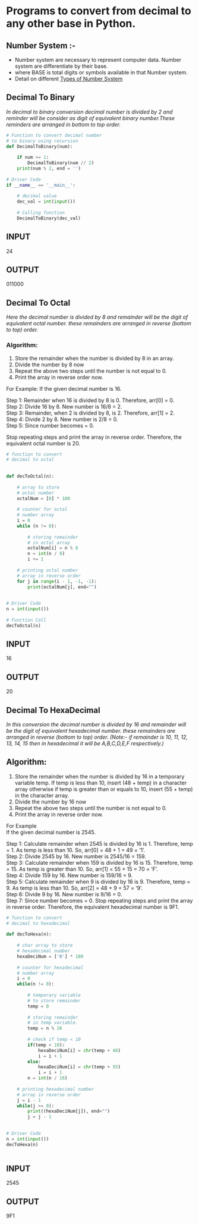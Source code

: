 # Programs to convert from decimal to any other base in Python.
## Number System :- 
- Number system are necessary to represent computer data. Number system are differentiate by their base.
- where BASE is total digits or symbols available in that Number system.
- Detail on different [Types of Number System](../num_sys.md)
## Decimal To Binary 
*In decimal to binary conversion decimal number is divided by 2 and reminder will be consider as digit of equivalent binary number.These reminders are arranged in bottom to top order.*
```python
# Function to convert decimal number
# to binary using recursion
def DecimalToBinary(num):
     
    if num >= 1:
        DecimalToBinary(num // 2)
    print(num % 2, end = '')
 
# Driver Code
if __name__ == '__main__':
     
    # decimal value
    dec_val = int(input())
     
    # Calling function
    DecimalToBinary(dec_val)
```
## INPUT
24 <br>
## OUTPUT  
011000

## Decimal To Octal
*Here the decimal number is divided by 8 and remainder will be the digit of equivalent octal number. these remainders are arranged in reverse (bottom to top) order.*
### Algorithm:  
1. Store the remainder when the number is divided by 8 in an array.
2. Divide the number by 8 now
3. Repeat the above two steps until the number is not equal to 0.
4. Print the array in reverse order now.

For Example: 
If the given decimal number is 16. 

Step 1: Remainder when 16 is divided by 8 is 0. Therefore, arr[0] = 0. <br>
Step 2: Divide 16 by 8. New number is 16/8 = 2. <br>
Step 3: Remainder, when 2 is divided by 8, is 2. Therefore, arr[1] = 2. <br> 
Step 4: Divide 2 by 8. New number is 2/8 = 0. <br>
Step 5: Since number becomes = 0. <br>

Stop repeating steps and print the array in reverse order. Therefore, the equivalent octal number is 20.
```python
# function to convert
# decimal to octal
 
 
def decToOctal(n):
 
    # array to store
    # octal number
    octalNum = [0] * 100
 
    # counter for octal
    # number array
    i = 0
    while (n != 0):
 
        # storing remainder
        # in octal array
        octalNum[i] = n % 8
        n = int(n / 8)
        i += 1
 
    # printing octal number
    # array in reverse order
    for j in range(i - 1, -1, -1):
        print(octalNum[j], end="")
 
 
# Driver Code
n = int(input())
 
# Function Call
decToOctal(n)
```
## INPUT  
16 <br>
## OUTPUT
20

<!-- ## Time Complexity: O(log N)  -->

## Decimal To HexaDecimal
*In this conversion the decimal number is divided by 16 and remainder will be the digit of equivalent hexadecimal number. these remainders are arranged in reverse (bottom to top) order.*
*(Note:- if remainder is 10, 11, 12, 13, 14, 15 then in hexadecimal it will be A,B,C,D,E,F respectively.)*

## Algorithm:

1. Store the remainder when the number is divided by 16 in a temporary variable temp. If temp is less than 10, insert (48 + temp) in a character array otherwise if temp is greater than or equals to 10, insert (55 + temp) in the character array.
2. Divide the number by 16 now
3. Repeat the above two steps until the number is not equal to 0.
4. Print the array in reverse order now.

For Example <br>
If the given decimal number is 2545. 

Step 1: Calculate remainder when 2545 is divided by 16 is 1. Therefore, temp = 1. As temp is less than 10. So, arr[0] = 48 + 1 = 49 = ‘1’. <br>
Step 2: Divide 2545 by 16. New number is 2545/16 = 159. <br>
Step 3: Calculate remainder when 159 is divided by 16 is 15. Therefore, temp = 15. As temp is greater than 10. So, arr[1] = 55 + 15 = 70 = ‘F’. <br> 
Step 4: Divide 159 by 16. New number is 159/16 = 9. <br>
Step 5: Calculate remainder when 9 is divided by 16 is 9. Therefore, temp = 9. As temp is less than 10. So, arr[2] = 48 + 9 = 57 = ‘9’. <br>
Step 6: Divide 9 by 16. New number is 9/16 = 0. <br>
Step 7: Since number becomes = 0. Stop repeating steps and print the array in reverse order. Therefore, the equivalent hexadecimal number is 9F1. <br>
```python
# function to convert
# decimal to hexadecimal
 
def decToHexa(n):
 
    # char array to store
    # hexadecimal number
    hexaDeciNum = ['0'] * 100
 
    # counter for hexadecimal
    # number array
    i = 0
    while(n != 0):
 
        # temporary variable
        # to store remainder
        temp = 0
 
        # storing remainder
        # in temp variable.
        temp = n % 16
 
        # check if temp < 10
        if(temp < 10):
            hexaDeciNum[i] = chr(temp + 48)
            i = i + 1
        else:
            hexaDeciNum[i] = chr(temp + 55)
            i = i + 1
        n = int(n / 16)
 
    # printing hexadecimal number
    # array in reverse order
    j = i - 1
    while(j >= 0):
        print((hexaDeciNum[j]), end="")
        j = j - 1
 
 
# Driver Code
n = int(input())
decToHexa(n)
 
```
## INPUT  
2545 <br>
## OUTPUT
9F1
